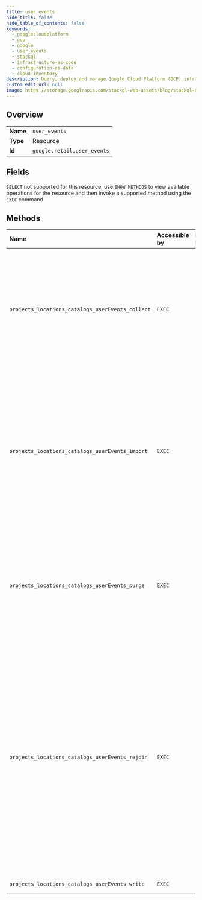 ```yaml
---
title: user_events
hide_title: false
hide_table_of_contents: false
keywords:
  - googlecloudplatform
  - gcp
  - google
  - user_events
  - stackql
  - infrastructure-as-code
  - configuration-as-data
  - cloud inventory
description: Query, deploy and manage Google Cloud Platform (GCP) infrastructure and resources using SQL
custom_edit_url: null
image: https://storage.googleapis.com/stackql-web-assets/blog/stackql-blog-post-featured-image.png
---
```

  
    

## Overview
<table><tbody>
<tr><td><b>Name</b></td><td><code>user_events</code></td></tr>
<tr><td><b>Type</b></td><td>Resource</td></tr>
<tr><td><b>Id</b></td><td><code>google.retail.user_events</code></td></tr>
</tbody></table>

## Fields
`SELECT` not supported for this resource, use `SHOW METHODS` to view available operations for the resource and then invoke a supported method using the `EXEC` command  
## Methods
| Name | Accessible by | Required Params | Description |
|:-----|:--------------|:----------------|:------------|
| `projects_locations_catalogs_userEvents_collect` | `EXEC` | `parent` | Writes a single user event from the browser. This uses a GET request to due to browser restriction of POST-ing to a 3rd party domain. This method is used only by the Retail API JavaScript pixel and Google Tag Manager. Users should not call this method directly. |
| `projects_locations_catalogs_userEvents_import` | `EXEC` | `parent` | Bulk import of User events. Request processing might be synchronous. Events that already exist are skipped. Use this method for backfilling historical user events. Operation.response is of type ImportResponse. Note that it is possible for a subset of the items to be successfully inserted. Operation.metadata is of type ImportMetadata. |
| `projects_locations_catalogs_userEvents_purge` | `EXEC` | `parent` | Deletes permanently all user events specified by the filter provided. Depending on the number of events specified by the filter, this operation could take hours or days to complete. To test a filter, use the list command first. |
| `projects_locations_catalogs_userEvents_rejoin` | `EXEC` | `parent` | Starts a user event rejoin operation with latest product catalog. Events will not be annotated with detailed product information if product is missing from the catalog at the time the user event is ingested, and these events are stored as unjoined events with a limited usage on training and serving. This method can be used to start a join operation on specified events with latest version of product catalog. It can also be used to correct events joined with the wrong product catalog. A rejoin operation can take hours or days to complete. |
| `projects_locations_catalogs_userEvents_write` | `EXEC` | `parent` | Writes a single user event. |

